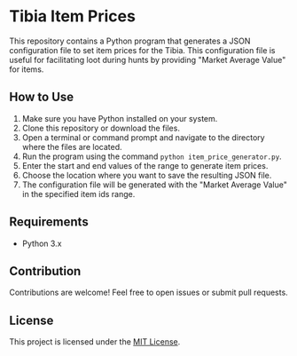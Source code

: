 # Tibia Item Prices

This repository contains a Python program that generates a JSON configuration file to set item prices for the Tibia. This configuration file is useful for facilitating loot during hunts by providing "Market Average Value" for items.

## How to Use

1. Make sure you have Python installed on your system.
2. Clone this repository or download the files.
3. Open a terminal or command prompt and navigate to the directory where the files are located.
4. Run the program using the command `python item_price_generator.py`.
5. Enter the start and end values of the range to generate item prices.
6. Choose the location where you want to save the resulting JSON file.
7. The configuration file will be generated with the "Market Average Value" in the specified item ids range.

## Requirements

- Python 3.x

## Contribution

Contributions are welcome! Feel free to open issues or submit pull requests.

## License

This project is licensed under the [MIT License](LICENSE).
